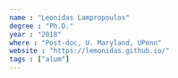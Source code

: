 ```yaml
---
name : "Leonidas Lampropoulos"
degree : "Ph.D."
year : "2018"
where : "Post-doc, U. Maryland, UPenn"
website : "https://lemonidas.github.io/"
tags : ["alum"]
---
```

